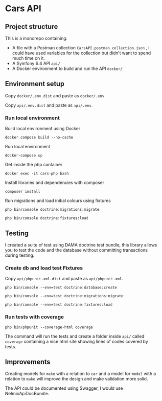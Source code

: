 # Cars API

## Project structure

This is a monorepo containing:

- A file with a Postman collection `CarsAPI.postman_collection.json` , I could have used variables for the collection but didn't want to spend much time on it.
- A Symfony 6.4 API `api/`
- A Docker environment to build and run the API `docker/`

## Environment setup

Copy `docker/.env.dist` and paste as `docker/.env`.

Copy `api/.env.dist` and paste as `api/.env`.

### Run local environment

Build local environment using Docker 

`docker compose build --no-cache`

Run local environment

`docker-compose up`

Get inside the php container

`docker exec -it cars-php bash`

Install libraries and dependencies with composer

`composer install`

Run migrations and load initial colours using fixtures

`php bin/console doctrine:migrations:migrate`

`php bin/console doctrine:fixtures:load`

## Testing

I created a suite of test using DAMA doctrine test bundle, this library allows you to test the code and the database without committing transactions during testing. 

### Create db and load test Fixtures

Copy `api/phpunit.xml.dist` and paste as `api/phpunit.xml`.

`php bin/console --env=test doctrine:database:create`

`php bin/console --env=test doctrine:migrations:migrate`

`php bin/console --env=test doctrine:fixtures:load`

### Run tests with coverage

`php bin/phpunit --coverage-html coverage`

The command will run the tests and create a folder inside `api/` called `coverage` containing a nice html site showing lines of codes covered by tests.

## Improvements

Creating models for `make` with a relation to `car` and a model for `model` with a relation to `make` will improve the design and make validation more solid.

The API could be documented using Swagger, I would use NelmioApiDocBundle.